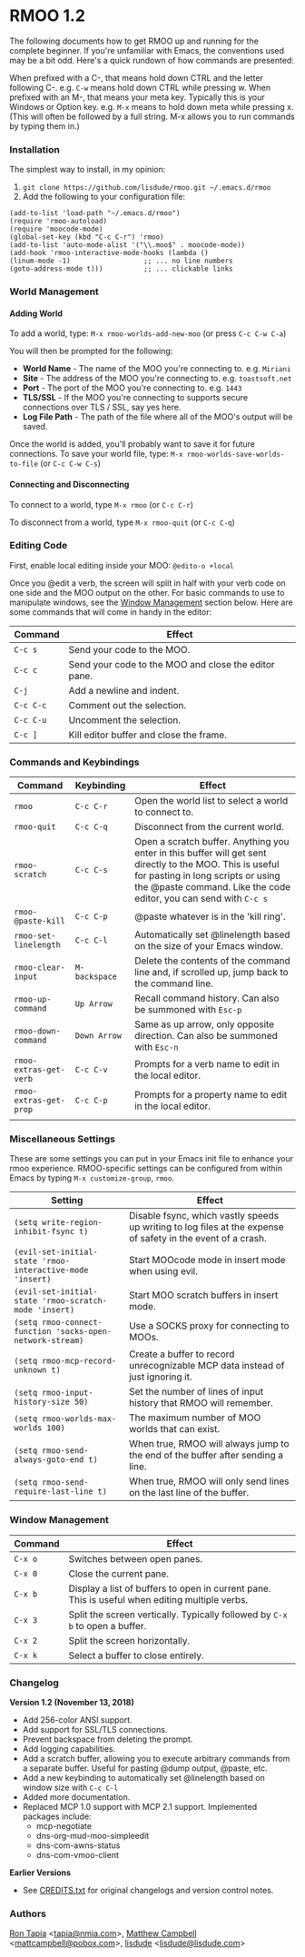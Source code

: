 # RMOO 1.2

The following documents how to get RMOO up and running for the complete beginner. If you're unfamiliar with Emacs, the conventions used may be a bit odd. Here's a quick rundown of how commands are presented:

When prefixed with a C-, that means hold down CTRL and the letter following C-. e.g. `C-w` means hold down CTRL while pressing w.
When prefixed with an M-, that means your meta key. Typically this is your Windows or Option key. e.g. `M-x` means to hold down meta while pressing x. (This will often be followed by a full string. M-x allows you to run commands by typing them in.)

### Installation
The simplest way to install, in my opinion:
1. `git clone https://github.com/lisdude/rmoo.git ~/.emacs.d/rmoo`
2. Add the following to your configuration file:
```
(add-to-list 'load-path "~/.emacs.d/rmoo")
(require 'rmoo-autoload)
(require 'moocode-mode)
(global-set-key (kbd "C-c C-r") 'rmoo)
(add-to-list 'auto-mode-alist '("\\.moo$" . moocode-mode))
(add-hook 'rmoo-interactive-mode-hooks (lambda ()
(linum-mode -1)                  ;; ... no line numbers
(goto-address-mode t)))          ;; ... clickable links
```

### World Management
#### Adding World
To add a world, type: `M-x rmoo-worlds-add-new-moo` (or press `C-c C-w C-a`)

You will then be prompted for the following:
- __World Name__ - The name of the MOO you're connecting to. e.g. `Miriani`
- __Site__ - The address of the MOO you're connecting to. e.g. `toastsoft.net`
- __Port__ - The port of the MOO you're connecting to. e.g. `1443`
- __TLS/SSL__ - If the MOO you're connecting to supports secure connections over TLS / SSL, say yes here.
- __Log File Path__ - The path of the file where all of the MOO's output will be saved.

Once the world is added, you'll probably want to save it for future connections. To save your world file, type: `M-x rmoo-worlds-save-worlds-to-file` (or `C-c C-w C-s`)

#### Connecting and Disconnecting
To connect to a world, type `M-x rmoo` (or `C-c C-r`)

To disconnect from a world, type `M-x rmoo-quit` (or `C-c C-q`)

### Editing Code
First, enable local editing inside your MOO: `@edito-o +local`

Once you @edit a verb, the screen will split in half with your verb code on one side and the MOO output on the other. For basic commands to use to manipulate windows, see the [Window Management](#Window-Management) section below. Here are some commands that will come in handy in the editor:

| Command   | Effect                                               |
| --------- | ---------------------------------------------------- |
| `C-c s`   | Send your code to the MOO.                           |
| `C-c c`   | Send your code to the MOO and close the editor pane. |
| `C-j`     | Add a newline and indent.                            |
| `C-c C-c` | Comment out the selection.                           |
| `C-c C-u` | Uncomment the selection.                             |
| `C-c ]`   | Kill editor buffer and close the frame.              |

### Commands and Keybindings
| Command                | Keybinding    | Effect                                                                                                                                                                                                              |
| ---------------------- | ------------- | ------------------------------------------------------------------------------------------------------------------------------------------------------------------------------------------------------------------- |
| `rmoo`                 | `C-c C-r`     | Open the world list to select a world to connect to.                                                                                                                                                                |
| `rmoo-quit`            | `C-c C-q`     | Disconnect from the current world.                                                                                                                                                                                  |
| `rmoo-scratch`         | `C-c C-s`     | Open a scratch buffer. Anything you enter in this buffer will get sent directly to the MOO. This is useful for pasting in long scripts or using the @paste command. Like the code editor, you can send with `C-c s` |
| `rmoo-@paste-kill`     | `C-c C-p`     | @paste whatever is in the 'kill ring'.                                                                                                                                                                              |
| `rmoo-set-linelength`  | `C-c C-l`     | Automatically set @linelength based on the size of your Emacs window.                                                                                                                                               |
| `rmoo-clear-input`     | `M-backspace` | Delete the contents of the command line and, if scrolled up, jump back to the command line.                                                                                                                         |
| `rmoo-up-command`      | `Up Arrow`    | Recall command history. Can also be summoned with `Esc-p`                                                                                                                                                           |
| `rmoo-down-command`    | `Down Arrow`  | Same as up arrow, only opposite direction. Can also be summoned with `Esc-n`                                                                                                                                        |
| `rmoo-extras-get-verb` | `C-c C-v`     | Prompts for a verb name to edit in the local editor.                                                                                                                                                                |
| `rmoo-extras-get-prop` | `C-c C-p`     | Prompts for a property name to edit in the local editor.                                                                                                                                                            |
|                        |               |                                                                                                                                                                                                                     |

### Miscellaneous Settings
These are some settings you can put in your Emacs init file to enhance your rmoo experience. RMOO-specific settings can be configured from within Emacs by typing `M-x customize-group`, `rmoo`.

| Setting                                                   | Effect                                                                                                       |
| --------------------------------------------------------- | ------------------------------------------------------------------------------------------------------------ |
| `(setq write-region-inhibit-fsync t)`                     | Disable fsync, which vastly speeds up writing to log files at the expense of safety in the event of a crash. |
| `(evil-set-initial-state 'rmoo-interactive-mode 'insert)` | Start MOOcode mode in insert mode when using evil.                                                           |
| `(evil-set-initial-state 'rmoo-scratch-mode 'insert)`     | Start MOO scratch buffers in insert mode.                                                                    |
| `(setq rmoo-connect-function 'socks-open-network-stream)` | Use a SOCKS proxy for connecting to MOOs.                                                                    |
| `(setq rmoo-mcp-record-unknown t)`                        | Create a buffer to record unrecognizable MCP data instead of just ignoring it.                               |
| `(setq rmoo-input-history-size 50)`                       | Set the number of lines of input history that RMOO will remember.                                            |
| `(setq rmoo-worlds-max-worlds 100)`                       | The maximum number of MOO worlds that can exist.                                                             |
| `(setq rmoo-send-always-goto-end t)`                      | When true, RMOO will always jump to the end of the buffer after sending a line.                              |
| `(setq rmoo-send-require-last-line t)`                    | When true, RMOO will only send lines on the last line of the buffer.                                         |

### Window Management
| Command | Effect                                                                                         |
| ------- | ---------------------------------------------------------------------------------------------- |
| `C-x o` | Switches between open panes.                                                                   |
| `C-x 0` | Close the current pane.                                                                        |
| `C-x b` | Display a list of buffers to open in current pane. This is useful when editing multiple verbs. |
| `C-x 3` | Split the screen vertically. Typically followed by `C-x b` to open a buffer.                   |
| `C-x 2` | Split the screen horizontally.                                                                 |
| `C-x k` | Select a buffer to close entirely.                                                             |

### Changelog
__Version 1.2 (November 13, 2018)__
- Add 256-color ANSI support.
- Add support for SSL/TLS connections.
- Prevent backspace from deleting the prompt.
- Add logging capabilities.
- Add a scratch buffer, allowing you to execute arbitrary commands from a separate buffer. Useful for pasting @dump output, @paste, etc.
- Add a new keybinding to automatically set @linelength based on window size with `C-c C-l`
- Added more documentation.
- Replaced MCP 1.0 support with MCP 2.1 support. Implemented packages include:
    - mcp-negotiate
    - dns-org-mud-moo-simpleedit
    - dns-com-awns-status
    - dns-com-vmoo-client

__Earlier Versions__
- See [CREDITS.txt](CREDITS.txt) for original changelogs and version control notes.

### Authors
[Ron Tapia](http://www.nmia.com/~tapia/) <[tapia@nmia.com](mailto:tapia@nmia.com)>, [Matthew Campbell](http://www.pobox.com/~mattcampbell/) <[mattcampbell@pobox.com](mailto:mattcampbell@pobox.com)>, [lisdude](https://www.lisdude.com) <[lisdude@lisdude.com](mailto:lisdude@lisdude.com)>
